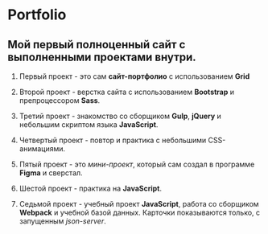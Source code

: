 # Portfolio
## Мой первый полноценный сайт с выполненными проектами внутри.

1. Первый проект - это сам **сайт-портфолио** с использованием **Grid**

2. Второй проект - верстка сайта с использованием **Bootstrap** и препроцессором **Sass**.

3. Третий проект - знакомство со сборщиком **Gulp**, **jQuery** и небольшим скриптом языка **JavaScript**.

4. Четвертый проект - повтор и практика с небольшими CSS-анимациями.

5. Пятый проект - это *мини-проект*, который сам создал в программе **Figma** и сверстал.

6. Шестой проект - практика на **JavaScript**.

7. Седьмой проект - учебный проект **JavaScript**, работа со сборщиком **Webpack** и учебной базой данных. Карточки показываются только, с запущенным *json-server*.
